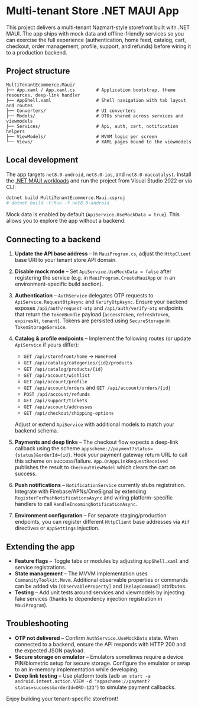 # Multi-tenant Store .NET MAUI App

This project delivers a multi-tenant Nazmart-style storefront built with .NET MAUI. The app ships with mock data and offline-friendly services so you can exercise the full experience (authentication, home feed, catalog, cart, checkout, order management, profile, support, and refunds) before wiring it to a production backend.

## Project structure

```
MultiTenantEcommerce.Maui/
├── App.xaml / App.xaml.cs        # Application bootstrap, theme resources, deep-link handler
├── AppShell.xaml                 # Shell navigation with tab layout and routes
├── Converters/                   # UI converters
├── Models/                       # DTOs shared across services and viewmodels
├── Services/                     # Api, auth, cart, notification helpers
├── ViewModels/                   # MVVM logic per screen
└── Views/                        # XAML pages bound to the viewmodels
```

## Local development

The app targets `net8.0-android`, `net8.0-ios`, and `net8.0-maccatalyst`. Install the [.NET MAUI workloads](https://learn.microsoft.com/dotnet/maui/get-started/installation) and run the project from Visual Studio 2022 or via CLI:

```bash
dotnet build MultiTenantEcommerce.Maui.csproj
# dotnet build -t:Run -f net8.0-android
```

Mock data is enabled by default (`ApiService.UseMockData = true`). This allows you to explore the app without a backend.

## Connecting to a backend

1. **Update the API base address** – In `MauiProgram.cs`, adjust the `HttpClient` base URI to your tenant store API domain.
2. **Disable mock mode** – Set `ApiService.UseMockData = false` after registering the service (e.g. in `MauiProgram.CreateMauiApp` or in an environment-specific build section).
3. **Authentication** – `AuthService` delegates OTP requests to `ApiService.RequestOtpAsync` and `VerifyOtpAsync`. Ensure your backend exposes `/api/auth/request-otp` and `/api/auth/verify-otp` endpoints that return the `TokenBundle` payload (`accessToken`, `refreshToken`, `expiresAt`, `tenant`). Tokens are persisted using `SecureStorage` in `TokenStorageService`.
4. **Catalog & profile endpoints** – Implement the following routes (or update `ApiService` if yours differ):
   - `GET /api/storefront/home` → `HomeFeed`
   - `GET /api/catalog/categories/{id}/products`
   - `GET /api/catalog/products/{id}`
   - `GET /api/account/wishlist`
   - `GET /api/account/profile`
   - `GET /api/account/orders` and `GET /api/account/orders/{id}`
   - `POST /api/account/refunds`
   - `GET /api/support/tickets`
   - `GET /api/account/addresses`
   - `GET /api/checkout/shipping-options`

   Adjust or extend `ApiService` with additional models to match your backend schema.
5. **Payments and deep links** – The checkout flow expects a deep-link callback using the scheme `appscheme://payment?status={status}&orderId={id}`. Hook your payment gateway return URL to call this scheme on success/failure. `App.OnAppLinkRequestReceived` publishes the result to `CheckoutViewModel` which clears the cart on success.
6. **Push notifications** – `NotificationService` currently stubs registration. Integrate with Firebase/APNs/OneSignal by extending `RegisterForPushNotificationsAsync` and wiring platform-specific handlers to call `HandleIncomingNotificationAsync`.
7. **Environment configuration** – For separate staging/production endpoints, you can register different `HttpClient` base addresses via `#if` directives or `AppSettings` injection.

## Extending the app

- **Feature flags** – Toggle tabs or modules by adjusting `AppShell.xaml` and service registrations.
- **State management** – The MVVM implementation uses `CommunityToolkit.Mvvm`. Additional observable properties or commands can be added via `[ObservableProperty]` and `[RelayCommand]` attributes.
- **Testing** – Add unit tests around services and viewmodels by injecting fake services (thanks to dependency injection registration in `MauiProgram`).

## Troubleshooting

- **OTP not delivered** – Confirm `AuthService.UseMockData` state. When connected to a backend, ensure the API responds with HTTP 200 and the expected JSON payload.
- **Secure storage on emulator** – Emulators sometimes require a device PIN/biometric setup for secure storage. Configure the emulator or swap to an in-memory implementation while developing.
- **Deep link testing** – Use platform tools (adb `am start -a android.intent.action.VIEW -d "appscheme://payment?status=success&orderId=ORD-123"`) to simulate payment callbacks.

Enjoy building your tenant-specific storefront!
